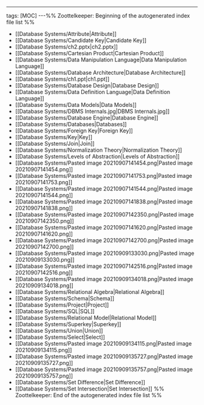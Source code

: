 ---
tags: [MOC]
---%% Zoottelkeeper: Beginning of the autogenerated index file list  %%
- [[Database Systems/Attribute|Attribute]]
- [[Database Systems/Candidate Key|Candidate Key]]
- [[Database Systems/ch2.pptx|ch2.pptx]]
- [[Database Systems/Cartesian Product|Cartesian Product]]
- [[Database Systems/Data Manipulation Language|Data Manipulation Language]]
- [[Database Systems/Database Architecture|Database Architecture]]
- [[Database Systems/ch1.ppt|ch1.ppt]]
- [[Database Systems/Database Design|Database Design]]
- [[Database Systems/Data Definition Language|Data Definition Language]]
- [[Database Systems/Data Models|Data Models]]
- [[Database Systems/DBMS Internals.jpg|DBMS Internals.jpg]]
- [[Database Systems/Database Engine|Database Engine]]
- [[Database Systems/Databases|Databases]]
- [[Database Systems/Foreign Key|Foreign Key]]
- [[Database Systems/Key|Key]]
- [[Database Systems/Join|Join]]
- [[Database Systems/Normalization Theory|Normalization Theory]]
- [[Database Systems/Levels of Abstraction|Levels of Abstraction]]
- [[Database Systems/Pasted image 20210907141454.png|Pasted image 20210907141454.png]]
- [[Database Systems/Pasted image 20210907141753.png|Pasted image 20210907141753.png]]
- [[Database Systems/Pasted image 20210907141544.png|Pasted image 20210907141544.png]]
- [[Database Systems/Pasted image 20210907141838.png|Pasted image 20210907141838.png]]
- [[Database Systems/Pasted image 20210907142350.png|Pasted image 20210907142350.png]]
- [[Database Systems/Pasted image 20210907141620.png|Pasted image 20210907141620.png]]
- [[Database Systems/Pasted image 20210907142700.png|Pasted image 20210907142700.png]]
- [[Database Systems/Pasted image 20210909133030.png|Pasted image 20210909133030.png]]
- [[Database Systems/Pasted image 20210907142516.png|Pasted image 20210907142516.png]]
- [[Database Systems/Pasted image 20210909134018.png|Pasted image 20210909134018.png]]
- [[Database Systems/Relational Algebra|Relational Algebra]]
- [[Database Systems/Schema|Schema]]
- [[Database Systems/Project|Project]]
- [[Database Systems/SQL|SQL]]
- [[Database Systems/Relational Model|Relational Model]]
- [[Database Systems/Superkey|Superkey]]
- [[Database Systems/Union|Union]]
- [[Database Systems/Select|Select]]
- [[Database Systems/Pasted image 20210909134115.png|Pasted image 20210909134115.png]]
- [[Database Systems/Pasted image 20210909135727.png|Pasted image 20210909135727.png]]
- [[Database Systems/Pasted image 20210909135757.png|Pasted image 20210909135757.png]]
- [[Database Systems/Set Difference|Set Difference]]
- [[Database Systems/Set Intersection|Set Intersection]]
%% Zoottelkeeper: End of the autogenerated index file list  %%
